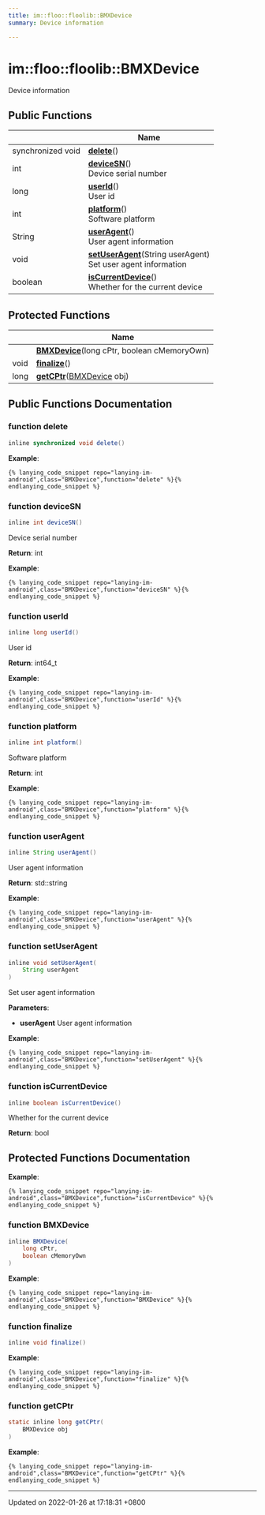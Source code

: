 ```yaml
---
title: im::floo::floolib::BMXDevice
summary: Device information 

---
```


# im::floo::floolib::BMXDevice



Device information 

## Public Functions

|                | Name           |
| -------------- | -------------- |
| synchronized void | **[delete](classim_1_1floo_1_1floolib_1_1_b_m_x_device.md#function-delete)**() |
| int | **[deviceSN](classim_1_1floo_1_1floolib_1_1_b_m_x_device.md#function-devicesn)**()<br>Device serial number  |
| long | **[userId](classim_1_1floo_1_1floolib_1_1_b_m_x_device.md#function-userid)**()<br>User id  |
| int | **[platform](classim_1_1floo_1_1floolib_1_1_b_m_x_device.md#function-platform)**()<br>Software platform  |
| String | **[userAgent](classim_1_1floo_1_1floolib_1_1_b_m_x_device.md#function-useragent)**()<br>User agent information  |
| void | **[setUserAgent](classim_1_1floo_1_1floolib_1_1_b_m_x_device.md#function-setuseragent)**(String userAgent)<br>Set user agent information  |
| boolean | **[isCurrentDevice](classim_1_1floo_1_1floolib_1_1_b_m_x_device.md#function-iscurrentdevice)**()<br>Whether for the current device  |

## Protected Functions

|                | Name           |
| -------------- | -------------- |
| | **[BMXDevice](classim_1_1floo_1_1floolib_1_1_b_m_x_device.md#function-bmxdevice)**(long cPtr, boolean cMemoryOwn) |
| void | **[finalize](classim_1_1floo_1_1floolib_1_1_b_m_x_device.md#function-finalize)**() |
| long | **[getCPtr](classim_1_1floo_1_1floolib_1_1_b_m_x_device.md#function-getcptr)**([BMXDevice](classim_1_1floo_1_1floolib_1_1_b_m_x_device.md) obj) |

## Public Functions Documentation

### function delete

```java
inline synchronized void delete()
```


**Example**:
```
{% lanying_code_snippet repo="lanying-im-android",class="BMXDevice",function="delete" %}{% endlanying_code_snippet %}
```
### function deviceSN

```java
inline int deviceSN()
```

Device serial number 

**Return**: int 

**Example**:
```
{% lanying_code_snippet repo="lanying-im-android",class="BMXDevice",function="deviceSN" %}{% endlanying_code_snippet %}
```
### function userId

```java
inline long userId()
```

User id 

**Return**: int64_t 

**Example**:
```
{% lanying_code_snippet repo="lanying-im-android",class="BMXDevice",function="userId" %}{% endlanying_code_snippet %}
```
### function platform

```java
inline int platform()
```

Software platform 

**Return**: int 

**Example**:
```
{% lanying_code_snippet repo="lanying-im-android",class="BMXDevice",function="platform" %}{% endlanying_code_snippet %}
```
### function userAgent

```java
inline String userAgent()
```

User agent information 

**Return**: std::string 

**Example**:
```
{% lanying_code_snippet repo="lanying-im-android",class="BMXDevice",function="userAgent" %}{% endlanying_code_snippet %}
```
### function setUserAgent

```java
inline void setUserAgent(
    String userAgent
)
```

Set user agent information 

**Parameters**: 

  * **userAgent** User agent information 


**Example**:
```
{% lanying_code_snippet repo="lanying-im-android",class="BMXDevice",function="setUserAgent" %}{% endlanying_code_snippet %}
```
### function isCurrentDevice

```java
inline boolean isCurrentDevice()
```

Whether for the current device 

**Return**: bool 

## Protected Functions Documentation

**Example**:
```
{% lanying_code_snippet repo="lanying-im-android",class="BMXDevice",function="isCurrentDevice" %}{% endlanying_code_snippet %}
```
### function BMXDevice

```java
inline BMXDevice(
    long cPtr,
    boolean cMemoryOwn
)
```


**Example**:
```
{% lanying_code_snippet repo="lanying-im-android",class="BMXDevice",function="BMXDevice" %}{% endlanying_code_snippet %}
```
### function finalize

```java
inline void finalize()
```


**Example**:
```
{% lanying_code_snippet repo="lanying-im-android",class="BMXDevice",function="finalize" %}{% endlanying_code_snippet %}
```
### function getCPtr

```java
static inline long getCPtr(
    BMXDevice obj
)
```


**Example**:
```
{% lanying_code_snippet repo="lanying-im-android",class="BMXDevice",function="getCPtr" %}{% endlanying_code_snippet %}
```
-------------------------------

Updated on 2022-01-26 at 17:18:31 +0800